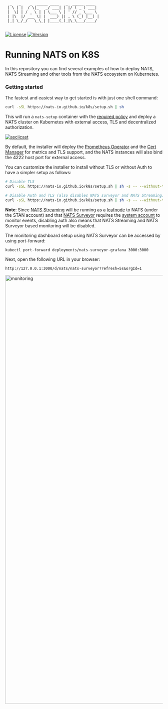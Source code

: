 ```
  _   _    _  _____ ____   _  _____ ____  
 | \ | |  / \|_   _/ ___| | |/ ( _ ) ___| 
 |  \| | / _ \ | | \___ \ | ' // _ \___ \ 
 | |\  |/ ___ \| |  ___) || . \ (_) |__) |
 |_| \_/_/   \_\_| |____(_)_|\_\___/____/ 
                                          
```
[![License][License-Image]][License-Url]
[![Version](https://d25lcipzij17d.cloudfront.net/badge.svg?id=go&type=5&v=0.1.0)](https://github.com/nats-io/k8s/releases/tag/v0.1.0)

[License-Url]: https://www.apache.org/licenses/LICENSE-2.0
[License-Image]: https://img.shields.io/badge/License-Apache2-blue.svg

# Running NATS on K8S

In this repository you can find several examples of how to deploy NATS, NATS Streaming 
and other tools from the NATS ecosystem on Kubernetes.

### Getting started

The fastest and easiest way to get started is with just one shell command:

```sh
curl -sSL https://nats-io.github.io/k8s/setup.sh | sh
```

This will run a `nats-setup` container with the [required policy](https://github.com/nats-io/k8s/blob/master/setup/bootstrap-policy.yml)
and deploy a NATS cluster on Kubernetes with external access, TLS and
decentralized authorization.

[![asciicast](https://asciinema.org/a/282135.svg)](https://asciinema.org/a/282135)

By default, the installer will deploy the [Prometheus Operator](https://github.com/coreos/prometheus-operator) and the
[Cert Manager](https://github.com/jetstack/cert-manager) for metrics and TLS support, and the NATS instances will
also bind the 4222 host port for external access.

You can customize the installer to install without TLS or without Auth
to have a simpler setup as follows:

```sh
# Disable TLS
curl -sSL https://nats-io.github.io/k8s/setup.sh | sh -s -- --without-tls

# Disable Auth and TLS (also disables NATS surveyor and NATS Streaming)
curl -sSL https://nats-io.github.io/k8s/setup.sh | sh -s -- --without-tls --without-auth
```

**Note**: Since [NATS Streaming](https://github.com/nats-io/nats-streaming-server) will be running as a [leafnode](https://github.com/nats-io/docs/tree/master/leafnodes) to NATS
(under the STAN account) and that [NATS Surveyor](https://github.com/nats-io/nats-surveyor) 
requires the [system account](https://docs.nats.io/nats-server/nats_admin/sys_accounts) to monitor events, disabling auth also means that NATS Streaming and NATS Surveyor based monitoring will be disabled.

The monitoring dashboard setup using NATS Surveyor can be accessed by using port-forward:

    kubectl port-forward deployments/nats-surveyor-grafana 3000:3000
 
Next, open the following URL in your browser:
 
    http://127.0.0.1:3000/d/nats/nats-surveyor?refresh=5s&orgId=1

<img width="1367" alt="monitoring" src="https://user-images.githubusercontent.com/26195/69106650-e4624500-0a23-11ea-82b3-1e7e0f4552e1.png">


